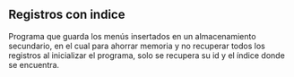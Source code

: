 ## Registros con indice

Programa que guarda los menús insertados en un almacenamiento secundario, en el cual para ahorrar memoria y no recuperar todos los registros al inicializar el programa, solo se recupera su id y el índice donde se encuentra.

